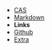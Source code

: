 - [CAS](School/PROJECTS)
- [Markdown](markdown.md)
- **Links**
- [Github](https://github.com/SlimTux/School)
- [Extra](https://gigachad.mataroa.blog) 

